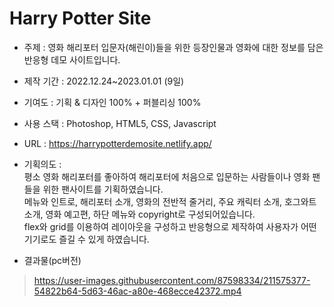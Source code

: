 # Harry Potter Site

* 주제 : 영화 해리포터 입문자(해린이)들을 위한 등장인물과 영화에 대한 정보를 담은 반응형 데모 사이트입니다.
* 제작 기간 : 2022.12.24~2023.01.01 (9일)
* 기여도 : 기획 & 디자인 100% + 퍼블리싱 100%
* 사용 스택 : Photoshop, HTML5, CSS, Javascript
* URL : https://harrypotterdemosite.netlify.app/
* 기획의도 :<br>
 평소 영화 해리포터를 좋아하여 해리포터에 처음으로 입문하는 사람들이나 영화 팬들을 위한 팬사이트를 기획하였습니다.<br>
 메뉴와 인트로, 해리포터 소개, 영화의 전반적 줄거리, 주요 캐릭터 소개, 호그와트 소개, 영화 예고편, 하단 메뉴와 copyright로 구성되어있습니다.<br>
 flex와 grid를 이용하여 레이아웃을 구성하고 반응형으로 제작하여 사용자가 어떤 기기로도 즐길 수 있게 하였습니다.
            
* 결과물(pc버전)
 > https://user-images.githubusercontent.com/87598334/211575377-54822b64-5d63-46ac-a80e-468ecce42372.mp4
